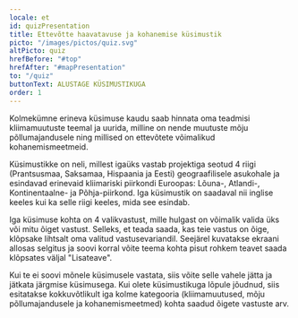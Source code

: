 ```yaml
---
locale: et
id: quizPresentation
title: Ettevõtte haavatavuse ja kohanemise küsimustik
picto: "/images/pictos/quiz.svg"
altPicto: quiz
hrefBefore: "#top"
hrefAfter: "#mapPresentation"
to: "/quiz"
buttonText: ALUSTAGE KÜSIMUSTIKUGA
order: 1
---
```


Kolmekümne erineva küsimuse kaudu saab hinnata oma teadmisi kliimamuutuste teemal ja uurida, milline on nende muutuste mõju põllumajandusele ning millised on ettevõtete võimalikud kohanemismeetmeid.

Küsimustikke on neli, millest igaüks vastab projektiga seotud 4 riigi (Prantsusmaa, Saksamaa, Hispaania ja Eesti) geograafilisele asukohale ja esindavad erinevaid kliimariski piirkondi Euroopas: Lõuna-, Atlandi-, Kontinentaalne- ja Põhja-piirkond. Iga küsimustik on saadaval nii inglise keeles kui ka selle riigi keeles, mida see esindab.

Iga küsimuse kohta on 4 valikvastust, mille hulgast on võimalik valida üks või mitu õiget vastust. Selleks, et teada saada, kas teie vastus on õige, klõpsake lihtsalt oma valitud vastusevariandil. Seejärel kuvatakse ekraani allosas selgitus ja soovi korral võite teema kohta pisut rohkem teavet saada klõpsates väljal "Lisateave".

Kui te ei soovi mõnele küsimusele vastata, siis võite selle vahele jätta ja jätkata järgmise küsimusega. Kui olete küsimustikuga lõpule jõudnud, siis esitatakse kokkuvõtlikult iga kolme kategooria (kliimamuutused, mõju põllumajandusele ja kohanemismeetmed) kohta saadud õigete vastuste arv.
